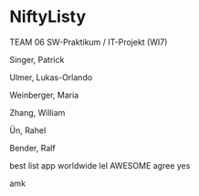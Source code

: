 # NiftyListy

TEAM 06 SW-Praktikum / IT-Projekt (WI7)

Singer, Patrick

Ulmer, Lukas-Orlando

Weinberger, Maria

Zhang, William

Ün, Rahel

Bender, Ralf

best list app worldwide
lel
AWESOME
agree
yes

amk
